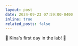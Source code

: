 ```yaml
---
layout: post
date: 2024-09-23 07:59:00-0400
inline: true
related_posts: false
---
```


🥳 Kina's first day in the lab! 🥳
